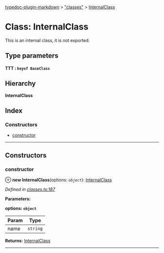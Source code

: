 [typedoc-plugin-markdown](../README.md) > ["classes"](../modules/_classes_.md) > [InternalClass](../classes/_classes_.internalclass.md)

# Class: InternalClass

This is an internal class, it is not exported.

## Type parameters
#### TTT :  `keyof BaseClass`
## Hierarchy

**InternalClass**

## Index

### Constructors

* [constructor](_classes_.internalclass.md#constructor)

---

## Constructors

<a id="constructor"></a>

###  constructor

⊕ **new InternalClass**(options: *`object`*): [InternalClass](_classes_.internalclass.md)

*Defined in [classes.ts:187](https://github.com/tgreyuk/typedoc-plugin-markdown/blob/master/test/src/classes.ts#L187)*

**Parameters:**

**options: `object`**

| Param | Type |
| ------ | ------ |
| name | `string` |

**Returns:** [InternalClass](_classes_.internalclass.md)

___

